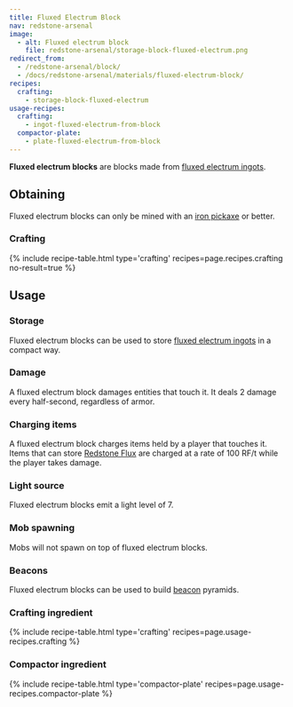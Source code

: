 ```yaml
---
title: Fluxed Electrum Block
nav: redstone-arsenal
image:
  - alt: Fluxed electrum block
    file: redstone-arsenal/storage-block-fluxed-electrum.png
redirect_from:
  - /redstone-arsenal/block/
  - /docs/redstone-arsenal/materials/fluxed-electrum-block/
recipes:
  crafting:
    - storage-block-fluxed-electrum
usage-recipes:
  crafting:
    - ingot-fluxed-electrum-from-block
  compactor-plate:
    - plate-fluxed-electrum-from-block
---
```


**Fluxed electrum blocks** are blocks made from [fluxed electrum
ingots](/docs/fluxed-electrum-ingot/).


Obtaining
---------

Fluxed electrum blocks can only be mined with an [iron
pickaxe](https://minecraft.gamepedia.com/Pickaxe) or better.

### Crafting
{% include recipe-table.html type='crafting' recipes=page.recipes.crafting no-result=true %}


Usage
-----

### Storage
Fluxed electrum blocks can be used to store [fluxed electrum
ingots](/docs/fluxed-electrum-ingot/) in a compact way.

### Damage
A fluxed electrum block damages entities that touch it. It deals 2 damage every
half-second, regardless of armor.

### Charging items
A fluxed electrum block charges items held by a player that touches it. Items
that can store [Redstone Flux](/docs/redstone-flux/) are charged at a rate of
100 RF/t while the player takes damage.

### Light source
Fluxed electrum blocks emit a light level of 7.

### Mob spawning
Mobs will not spawn on top of fluxed electrum blocks.

### Beacons
Fluxed electrum blocks can be used to build
[beacon](https://minecraft.gamepedia.com/Beacon) pyramids.

### Crafting ingredient
{% include recipe-table.html type='crafting' recipes=page.usage-recipes.crafting %}

### Compactor ingredient
{% include recipe-table.html type='compactor-plate' recipes=page.usage-recipes.compactor-plate %}
